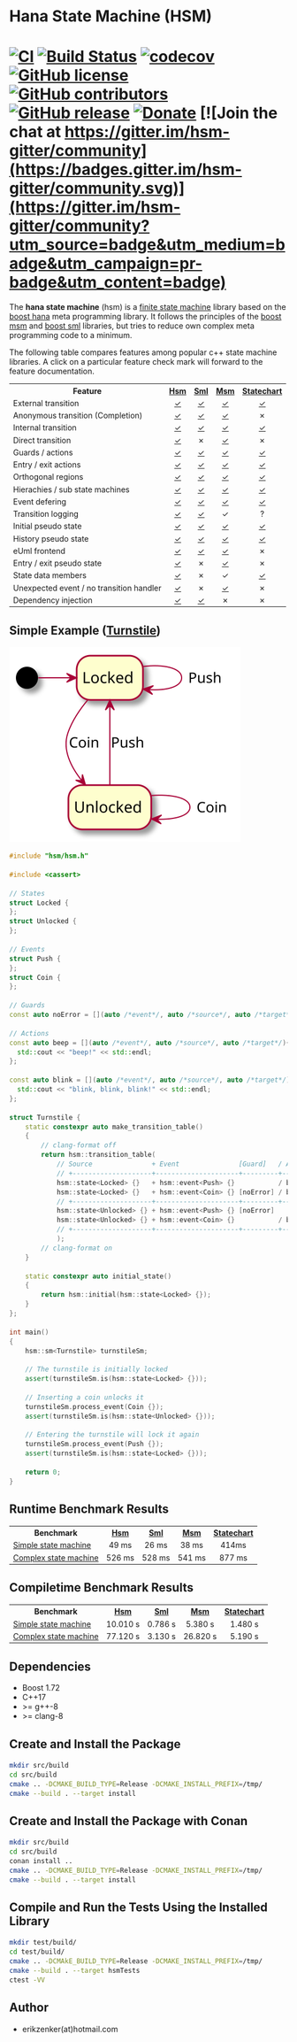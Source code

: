 # Hana State Machine (HSM)
[![CI](https://github.com/erikzenker/hsm/workflows/CI/badge.svg)](https://github.com/erikzenker/hsm/actions?query=workflow%3ACI) [![Build Status](https://travis-ci.org/erikzenker/cmake-project-template.svg?branch=master)](https://travis-ci.org/erikzenker/hsm) [![codecov](https://codecov.io/gh/erikzenker/hsm/branch/master/graph/badge.svg)](https://codecov.io/gh/erikzenker/hsm) [![GitHub license](https://img.shields.io/github/license/erikzenker/hsm.svg)](https://github.com/erikzenker/hsm/blob/master/LICENSE) [![GitHub contributors](https://img.shields.io/github/contributors/erikzenker/hsm.svg)](https://GitHub.com/erikzenker/hsm/graphs/contributors/) [![GitHub release](https://img.shields.io/github/release/erikzenker/hsm.svg)](https://GitHub.com/erikzenker/hsm/releases/) [![Donate](https://img.shields.io/badge/Donate-PayPal-green.svg)](https://paypal.me/erikzenker) [![Join the chat at https://gitter.im/hsm-gitter/community](https://badges.gitter.im/hsm-gitter/community.svg)](https://gitter.im/hsm-gitter/community?utm_source=badge&utm_medium=badge&utm_campaign=pr-badge&utm_content=badge)
=

The **hana state machine** (hsm) is a [finite state machine](https://en.wikipedia.org/wiki/Finite-state_machine) library based on the [boost hana](https://www.boost.org/doc/libs/1_61_0/libs/hana/doc/html/index.html) meta programming library. It follows the principles of the [boost msm](https://www.boost.org/doc/libs/1_64_0/libs/msm/doc/HTML/index.html) and [boost sml](https://boost-experimental.github.io/sml/index.html) libraries, but tries to reduce own complex meta programming code to a minimum.

The following table compares features among popular c++ state machine libraries.
A click on a particular feature check mark will forward to the feature documentation.

 <table style="width:100%">
  <tr>
    <th>Feature</th>
    <th><a href="https://github.com/erikzenker/hsm">Hsm</a></th>
    <th><a href="https://boost-experimental.github.io/sml/index.html">Sml</a></th>
    <th><a href="https://www.boost.org/doc/libs/1_73_0/libs/msm/doc/HTML/index.html">Msm</a></th>
    <th><a href="https://www.boost.org/doc/libs/1_73_0/libs/statechart/doc/index.html">Statechart</a></th>
  </tr>
  <tr>
    <td>External transition</td>
    <td><center><a href="test/integration/basic_transitions.cpp">✓</a></center></td>
    <td><center><a href="https://boost-experimental.github.io/sml/examples.html#transitions">✓</a></center></td>
    <td><center><a href="https://www.boost.org/doc/libs/1_73_0/libs/msm/doc/HTML/ch03s02.html#d0e358">✓</a></center></td>
    <td><center><a href="https://www.boost.org/doc/libs/1_73_0/libs/statechart/doc/uml_mapping.html#Transition">✓</a></center></td>
  </tr>
  <tr>
    <td>Anonymous transition (Completion)</td>
    <td><center><a href="test/integration/anonymous_transition.cpp">✓</a></center></td>
    <td><center><a href="https://boost-experimental.github.io/sml/examples.html#transitions">✓</a></center></td>
    <td><center><a href="https://www.boost.org/doc/libs/1_73_0/libs/msm/doc/HTML/ch03s02.html#d0e713">✓</a></center></td>
    <td><center>✗</center></td>
  </tr>
  <tr>
    <td>Internal transition</td>
    <td><center><a href="test/integration/internal_transition.cpp">✓</a></center></td>
    <td><center><a href="https://boost-experimental.github.io/sml/examples.html#transitions">✓</a></center></td>
    <td><center><a href="https://www.boost.org/doc/libs/1_73_0/libs/msm/doc/HTML/ch03s02.html#d0e740">✓</a></center></td>
    <td><center><a href="https://www.boost.org/doc/libs/1_73_0/libs/statechart/doc/uml_mapping.html#InternalTransition">✓</a></center></td>
  </tr>
  <tr>
    <td>Direct transition</td>
    <td><center><a href="test/integration/direct_transition.cpp">✓</a></center></td>
    <td><center>✗</center></td>
    <td><center><a href="https://www.boost.org/doc/libs/1_73_0/libs/msm/doc/HTML/ch03s02.html#d0e875">✓</a></center></td>
    <td><center>✗</center></td>
  </tr>
  <tr>
    <td>Guards / actions</td>
    <td><center><a href="test/integration/guards_actions.cpp">✓</a></center></td>
    <td><center><a href="test/integration/guards_actions.cpp">✓</a></center></td>
    <td><center><a href="https://www.boost.org/doc/libs/1_73_0/libs/msm/doc/HTML/ch03s02.html#d0e358">✓</a></center></td>
    <td><center><a href="https://www.boost.org/doc/libs/1_73_0/libs/statechart/doc/uml_mapping.html#Reactions">✓</a></center></td>
  </tr>
  <tr>
    <td>Entry / exit actions</td>
    <td><center><a href="test/integration/entry_exit_actions.cpp">✓</a></center></td>
    <td><center><a href="https://boost-experimental.github.io/sml/examples.html#transitions">✓</a></center></td>
    <td><center><a href="https://www.boost.org/doc/libs/1_73_0/libs/msm/doc/HTML/ch03s02.html#d0e406">✓</a></center></td>
    <td><center><a href="https://www.boost.org/doc/libs/1_73_0/libs/statechart/doc/uml_mapping.html#Actions">✓</a></center></td>
  </tr>  
  <tr>
    <td>Orthogonal regions</td>
    <td><center><a href="test/integration/orthogonal_regions.cpp">✓</a></center></td>
    <td><center><a href="https://boost-experimental.github.io/sml/examples.html#orthogonal-regions">✓</a></center></td>
    <td><center><a href="https://www.boost.org/doc/libs/1_73_0/libs/msm/doc/HTML/ch03s02.html#d0e577">✓</a></center></td>
    <td><center><a href="https://www.boost.org/doc/libs/1_73_0/libs/statechart/doc/tutorial.html#OrthogonalStates">✓</a></center></td>
  </tr> 
  <tr>
    <td>Hierachies / sub state machines</td>
    <td><center><a href="test/integration/basic_transitions.cpp">✓</a></center></td>
    <td><center><a href="https://boost-experimental.github.io/sml/examples.html#composite">✓</a></center></td>
    <td><center><a href="https://www.boost.org/doc/libs/1_73_0/libs/msm/doc/HTML/ch03s02.html#d0e529">✓</a></center></td>
    <td><center><a href="https://www.boost.org/doc/libs/1_73_0/libs/statechart/doc/tutorial.html#BasicTopicsAStopWatch">✓</a></center></td>
  </tr>
  <tr>
    <td>Event defering</td>
    <td><center><a href="test/integration/defer_events.cpp">✓</a></center></td>
    <td><center><a href="https://boost-experimental.github.io/sml/examples.html#deferprocess">✓</a></center></td>
    <td><center><a href="https://www.boost.org/doc/libs/1_73_0/libs/statechart/doc/tutorial.html#DeferringEvents">✓</a></center></td>
    <td><center><a href="https://www.boost.org/doc/libs/1_73_0/libs/statechart/doc/tutorial.html#DeferringEvents">✓</a></center></td>
  </tr>  
  <tr>
    <td>Transition logging</td>
    <td><center><a href="test/integration/transition_logging.cpp">✓</a></center></td>
    <td><center><a href="https://boost-experimental.github.io/sml/examples.html#logging">✓</a></center></td>
    <td><center>✓</center></td>
    <td><center>?</center></td>
  </tr>
  <tr>
    <td>Initial pseudo state</td>
    <td><center><a href="test/integration/basic_transitions.cpp">✓</a></center></td>
    <td><center><a href="https://boost-experimental.github.io/sml/uml_vs_sml.html">✓</a></center></td>
    <td><center><a href="https://www.boost.org/doc/libs/1_73_0/libs/msm/doc/HTML/ch03s02.html#d0e471">✓</a></center></td>
    <td><center><a href="https://www.boost.org/doc/libs/1_73_0/libs/statechart/doc/tutorial.html#DefiningStatesAndEvents">✓</a></center></td>
  </tr>
  <tr>
    <td>History pseudo state</td>
    <td><center><a href="test/integration/history_pseudo_state.cpp">✓</a></center></td>
    <td><center><a href="https://boost-experimental.github.io/sml/examples.html#history">✓</a></center></td>
    <td><center><a href="https://www.boost.org/doc/libs/1_73_0/libs/msm/doc/HTML/ch03s02.html#d0e668">✓</a></center></td>
    <td><center><a href="https://www.boost.org/doc/libs/1_73_0/libs/statechart/doc/tutorial.html#History">✓</a></center></td>
  </tr>
  <tr>
    <td>eUml frontend</td>
    <td><center><a href="test/integration/transition_dsl.cpp">✓</a></center></td>
    <td><center><a href="https://boost-experimental.github.io/sml/uml_vs_sml.html">✓</a></center></td>
    <td><center><a href="https://www.boost.org/doc/libs/1_73_0/libs/msm/doc/HTML/ch03s04.html">✓</a></center></td>
    <td><center>✗</center></td>
  </tr>
  <tr>
    <td>Entry / exit pseudo state</td>
    <td><center><a href="test/integration/entry_exit_pseudo_states.cpp">✓</a></center></td>
    <td><center>✗</center></td>
    <td><center><a href="https://www.boost.org/doc/libs/1_73_0/libs/msm/doc/HTML/ch03s02.html#d0e875">✓</a></center></td>
    <td><center>✗</center></td>
  </tr>
  <tr>
    <td>State data members</td>
    <td><center><a href="test/integration/state_data_members.cpp">✓</a></center></td>
    <td><center>✗</center></td>
    <td><center>✓</center></td>
    <td><center><a href="https://www.boost.org/doc/libs/1_73_0/libs/statechart/doc/tutorial.html#StateLocalStorage">✓</a></center></td>
  </tr>
  <tr>
    <td>Unexpected event / no transition handler</td>
    <td><center><a href="test/integration/unexpected_transition_handler.cpp">✓</a></center></td>
    <td><center>✗</center></td>
    <td><center><a href="https://www.boost.org/doc/libs/1_73_0/libs/msm/doc/HTML/ch03s02.html#d0e471">✓</a></center></td>
    <td><center>✗</center></td>
  </tr>
  <tr>
    <td>Dependency injection</td>
    <td><center><a href="test/integration/dependency_injection.cpp">✓</a></center></td>
    <td><center><a href="https://boost-experimental.github.io/sml/examples.html#dependency-injection">✓</a></center></td>
    <td><center>✗</center></td>
    <td><center>✗</center></td>
  </tr>
</table> 

## Simple Example ([Turnstile](example/turnstile/main.cpp))
![Turnstile fsm](doc/example/turnstile_example.svg "Turnstile fsm")

```c++
#include "hsm/hsm.h"

#include <cassert>

// States
struct Locked {
};
struct Unlocked {
};

// Events
struct Push {
};
struct Coin {
};

// Guards
const auto noError = [](auto /*event*/, auto /*source*/, auto /*target*/){return true;};

// Actions
const auto beep = [](auto /*event*/, auto /*source*/, auto /*target*/){ 
  std::cout << "beep!" << std::endl;
};

const auto blink = [](auto /*event*/, auto /*source*/, auto /*target*/){ 
  std::cout << "blink, blink, blink!" << std::endl;
};

struct Turnstile {
    static constexpr auto make_transition_table()
    {
        // clang-format off
        return hsm::transition_table(
            // Source               + Event               [Guard]   / Action = Target
            // +--------------------+---------------------+---------+--------+------------------------+
            hsm::state<Locked> {}   + hsm::event<Push> {}           / beep   = hsm::state<Locked> {}  ,
            hsm::state<Locked> {}   + hsm::event<Coin> {} [noError] / blink  = hsm::state<Unlocked> {},
            // +--------------------+---------------------+---------+--------+------------------------+
            hsm::state<Unlocked> {} + hsm::event<Push> {} [noError]          = hsm::state<Locked> {}  ,
            hsm::state<Unlocked> {} + hsm::event<Coin> {}           / blink  = hsm::state<Unlocked> {}
            // +--------------------+---------------------+---------+--------+------------------------+
            );
        // clang-format on
    }

    static constexpr auto initial_state()
    {
        return hsm::initial(hsm::state<Locked> {});
    }
};

int main()
{
    hsm::sm<Turnstile> turnstileSm;

    // The turnstile is initially locked
    assert(turnstileSm.is(hsm::state<Locked> {}));

    // Inserting a coin unlocks it
    turnstileSm.process_event(Coin {});
    assert(turnstileSm.is(hsm::state<Unlocked> {}));

    // Entering the turnstile will lock it again
    turnstileSm.process_event(Push {});
    assert(turnstileSm.is(hsm::state<Locked> {}));

    return 0;
}
```

## Runtime Benchmark Results

 <table style="width:100%">
  <tr>
    <th>Benchmark</th>
    <th><a href="https://github.com/erikzenker/hsm">Hsm</a></th>
    <th><a href="https://boost-experimental.github.io/sml/index.html">Sml</a></th>
    <th><a href="https://www.boost.org/doc/libs/1_73_0/libs/msm/doc/HTML/index.html">Msm</a></th>
    <th><a href="https://www.boost.org/doc/libs/1_73_0/libs/statechart/doc/index.html">Statechart</a></th>
  </tr>
  <tr>
    <td><a href="benchmark/simple/">Simple state machine</a></td>
    <td><center>49 ms</center></td>
    <td><center>26 ms</center></td>
    <td><center>38 ms</center></td>
    <td><center>414ms</center></td>
  </tr>
  <tr>
    <td><a href="benchmark/complex/">Complex state machine</a></td>
    <td><center>526 ms</center></td>
    <td><center>528 ms</center></td>
    <td><center>541 ms</center></td>
    <td><center>877 ms</center></td>
  </tr>
</table>  

## Compiletime Benchmark Results

 <table style="width:100%">
  <tr>
    <th>Benchmark</th>
    <th><a href="https://github.com/erikzenker/hsm">Hsm</a></th>
    <th><a href="https://boost-experimental.github.io/sml/index.html">Sml</a></th>
    <th><a href="https://www.boost.org/doc/libs/1_73_0/libs/msm/doc/HTML/index.html">Msm</a></th>
    <th><a href="https://www.boost.org/doc/libs/1_73_0/libs/statechart/doc/index.html">Statechart</a></th>
  </tr>
  <tr>
    <td><a href="benchmark/simple/">Simple state machine</a></td>
    <td><center>10.010 s</center></td>
    <td><center>0.786 s</center></td>
    <td><center>5.380 s </center></td>
    <td><center>1.480 s</center></td>
  </tr>
  <tr>
    <td><a href="benchmark/complex/">Complex state machine</a></td>
    <td><center>77.120 s</center></td>
    <td><center>3.130 s</center></td>
    <td><center>26.820 s</center></td>
    <td><center>5.190 s</center></td>
  </tr>
</table>  

## Dependencies
* Boost 1.72
* C++17
* \>= g++-8
* \>= clang-8

## Create and Install the Package
``` bash
mkdir src/build
cd src/build
cmake .. -DCMAKE_BUILD_TYPE=Release -DCMAKE_INSTALL_PREFIX=/tmp/
cmake --build . --target install
```

## Create and Install the Package with Conan
``` bash
mkdir src/build
cd src/build
conan install ..
cmake .. -DCMAKE_BUILD_TYPE=Release -DCMAKE_INSTALL_PREFIX=/tmp/
cmake --build . --target install
```

## Compile and Run the Tests Using the Installed Library
``` bash
mkdir test/build/
cd test/build/
cmake .. -DCMAkE_BUILD_TYPE=Release -DCMAKE_INSTALL_PREFIX=/tmp/
cmake --build . --target hsmTests
ctest -VV
```

## Author
* erikzenker(at)hotmail.com
